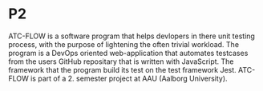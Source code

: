 # P2

ATC-FLOW is a software program that helps devlopers in there unit testing process, with the purpose of lightening the often trivial workload. The program is a DevOps oriented web-application that automates testcases from the users GitHub repositary that is written with JavaScript. The framework that the program build its test on the test framework Jest. ATC-FLOW is part of a 2. semester project at AAU (Aalborg University). 

